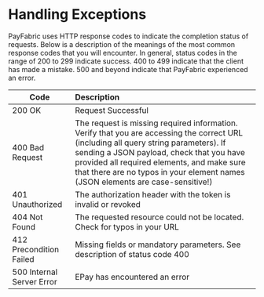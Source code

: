 Handling Exceptions
===================
PayFabric uses HTTP response codes to indicate the completion status of requests. Below is a description of the meanings of the most common response codes that you will encounter. In general, status codes in the range of 200 to 299 indicate success. 400 to 499 indicate that the client has made a mistake. 500 and beyond indicate that PayFabric experienced an error. 

| Code        | Description | 
| ------------- | :------------- | 
| 200 OK | Request Successful | 
| 400 Bad Request | The request is missing required information. Verify that you are accessing the correct URL (including all query string parameters). If sending a JSON payload, check that you have provided all required elements, and make sure that there are no typos in your element names (JSON elements are case-sensitive!) |
| 401 Unauthorized | The authorization header with the token is invalid or revoked |  
| 404 Not Found | The requested resource could not be located. Check for typos in your URL |  
| 412 Precondition Failed | Missing fields or mandatory parameters. See description of status code 400 |  
| 500 Internal Server Error| EPay has encountered an error |
